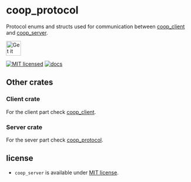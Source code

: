 <!--
SPDX-FileCopyrightText: 2022 Florian Blasius <co_sl@tutanota.com>
SPDX-License-Identifier: MIT
-->

# coop_protocol

Protocol enums and structs used for communication between [coop_client](../coop_client) and [coop_server](../coop_server).

<a href="https://codeberg.org/flovansl/co_sl">
    <img alt="Get it on Codeberg" src="https://get-it-on.codeberg.org/get-it-on-blue-on-white.png" height="40">
</a>

[![MIT licensed](https://img.shields.io/badge/license-MIT-blue.svg)](../../LICENSES/MIT.txt)
[![docs](https://img.shields.io/badge/docs-latest-orange.svg)](https://flovansl.codeberg.page/coop_sl/snapshots/docs/coop_protocol/)

## Other crates

### Client crate

For the client part check [coop_client](../coop_client/README.md).

### Server crate

For the sever part check [coop_protocol](../coop_server/README.md).

## license

* `coop_server` is available under [MIT license](../../LICENSES/MIT.txt).